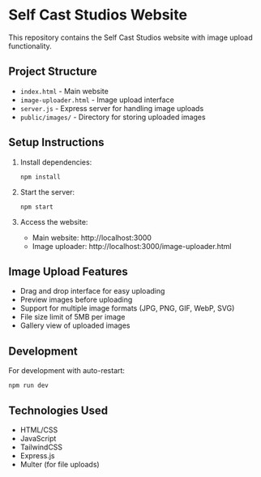 # Self Cast Studios Website

This repository contains the Self Cast Studios website with image upload functionality.

## Project Structure

- `index.html` - Main website
- `image-uploader.html` - Image upload interface
- `server.js` - Express server for handling image uploads
- `public/images/` - Directory for storing uploaded images

## Setup Instructions

1. Install dependencies:
   ```
   npm install
   ```

2. Start the server:
   ```
   npm start
   ```

3. Access the website:
   - Main website: http://localhost:3000
   - Image uploader: http://localhost:3000/image-uploader.html

## Image Upload Features

- Drag and drop interface for easy uploading
- Preview images before uploading
- Support for multiple image formats (JPG, PNG, GIF, WebP, SVG)
- File size limit of 5MB per image
- Gallery view of uploaded images

## Development

For development with auto-restart:
```
npm run dev
```

## Technologies Used

- HTML/CSS
- JavaScript
- TailwindCSS
- Express.js
- Multer (for file uploads)
